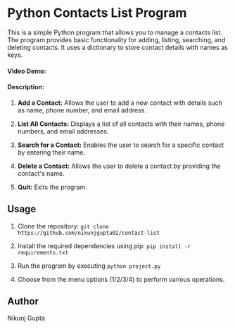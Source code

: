 # Python Contacts List Program

This is a simple Python program that allows you to manage a contacts list. The program provides basic functionality for adding, listing, searching, and deleting contacts. It uses a dictionary to store contact details with names as keys.

#### Video Demo:  <TODO>

####


#### Description:

1. **Add a Contact:** Allows the user to add a new contact with details such as name, phone number, and email address.

2. **List All Contacts:** Displays a list of all contacts with their names, phone numbers, and email addresses.

3. **Search for a Contact:** Enables the user to search for a specific contact by entering their name.

4. **Delete a Contact:** Allows the user to delete a contact by providing the contact's name.

5. **Quit:** Exits the program.



## Usage

1. Clone the repository: ``` git clone https://github.com/nikunjgupta02/contact-list ```

2. Install the required dependencies using pip: ``` pip install -r requirements.txt ```

3. Run the program by executing ``` python project.py ```

4. Choose from the menu options (1/2/3/4) to perform various operations.



## Author
 Nikunj Gupta 
